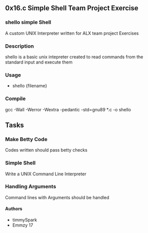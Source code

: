 ## 0x16.c Simple Shell Team Project Exercise

### shello simple Shell
A custom UNIX Interpreter written for ALX team project Exercises

### Description
shello is a basic unix intepreter created to read commands from the standard input and execute them

### Usage
- shello {filename}

### Compile

gcc -Wall -Werror -Wextra -pedantic -std=gnu89 *.c -o shello

## Tasks

### Make Betty Code
Codes written should pass betty checks

### Simple Shell
Write a UNIX Command Line Interpreter

### Handling Arguments
Command lines with Arguments should be handled

#### Authors
- timmySpark
- Emmzy 17
